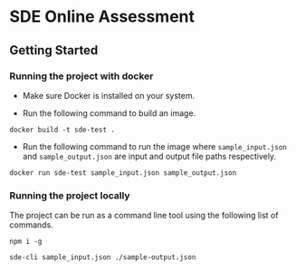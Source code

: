 # SDE Online Assessment

## Getting Started

### Running the project with docker

* Make sure Docker is installed on your system.

* Run the following command to build an image.
```
docker build -t sde-test .
```
* Run the following command to run the image where `sample_input.json` and `sample_output.json` are input and output file paths respectively.

```
docker run sde-test sample_input.json sample_output.json
```

### Running the project locally

The project can be run as a command line tool using the following list of commands.

```
npm i -g

sde-cli sample_input.json ./sample-output.json
```

